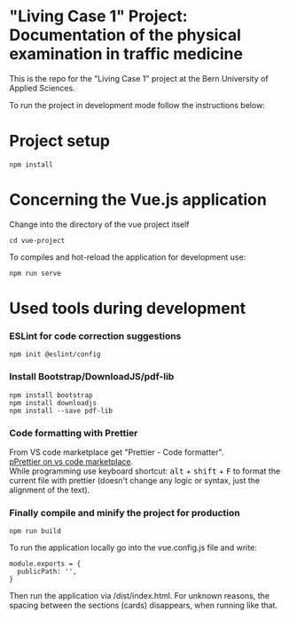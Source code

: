 # "Living Case 1" Project: Documentation of the physical examination in traffic medicine
This is the repo for the "Living Case 1" project at the Bern University of Applied Sciences.

To run the project in development mode follow the instructions below:
# Project setup
```
npm install
```

# Concerning the Vue.js application

Change into the directory of the vue project itself
```
cd vue-project
```

To compiles and hot-reload the application for development use:
```
npm run serve
```
# Used tools during development

### ESLint for code correction suggestions
```
npm init @eslint/config
```
### Install Bootstrap/DownloadJS/pdf-lib
```
npm install bootstrap 
npm install downloadjs
npm install --save pdf-lib
```
### Code formatting with Prettier
From VS code marketplace get "Prettier - Code formatter".<br>
[pPrettier on vs code marketplace](https://marketplace.visualstudio.com/items?itemName=esbenp.prettier-vscode).<br>
While programming use keyboard shortcut: <kbd>alt</kbd> + <kbd>shift</kbd> + <kbd>F</kbd> to format the current file with prettier (doesn't change any logic or syntax, just the alignment of the text).


### Finally compile and minify the project for production
```
npm run build
```
To run the application locally go into the vue.config.js file and write:
```
module.exports = {
  publicPath: '',
}
```
Then run the application via /dist/index.html.
For unknown reasons, the spacing between the sections (cards) disappears, when running like that.


